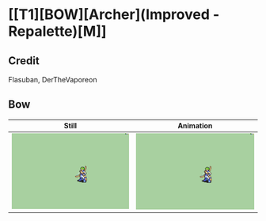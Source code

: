 # [\[T1\]\[BOW\]\[Archer\]\(Improved - Repalette\)\[M\]]

## Credit

Flasuban, DerTheVaporeon
	
## Bow

| Still | Animation |
| :---: | :-------: |
| ![Bow still](./Bow_000.png) | ![Bow animation](./Bow.gif) |
